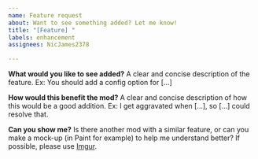 ```yaml
---
name: Feature request
about: Want to see something added? Let me know!
title: "[Feature] "
labels: enhancement
assignees: NicJames2378

---
```


**What would you like to see added?**
A clear and concise description of the feature. Ex: You should add a config option for [...]

**How would this benefit the mod?**
A clear and concise description of how this would be a good addition. Ex: I get aggravated when [...], so [...] could resolve that.

**Can you show me?**
Is there another mod with a similar feature, or can you make a mock-up (in Paint for example) to help me understand better? If possible, please use [Imgur](https://imgur.com/).
